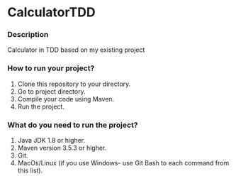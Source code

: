 
# CalculatorTDD #


### Description ###

Calculator in TDD based on my existing project


### How to run your project? ###

1. Clone this repository to your directory.
2. Go to project directory.
3. Compile your code using Maven.
4. Run the project.


### What do you need to run the project? ###

1. Java JDK 1.8 or higher.
2. Maven version 3.5.3 or higher. 
3. Git.
4. MacOs/Linux (if you use Windows- use Git Bash to each command from this list).
